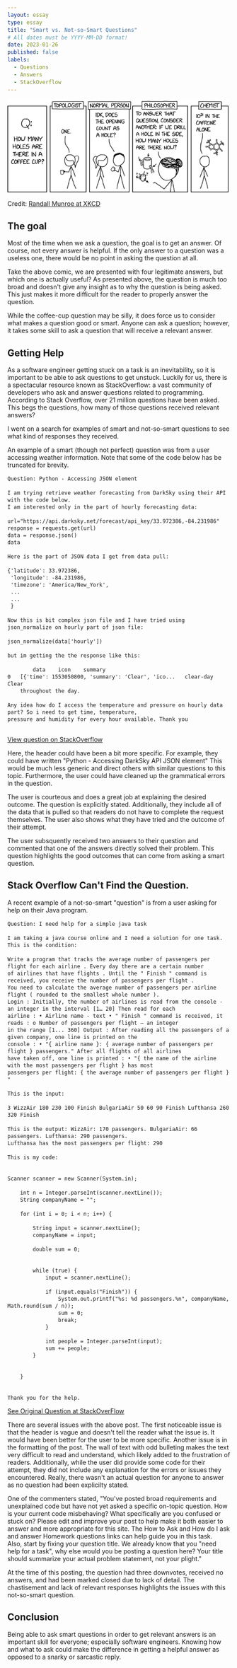 ```yaml
---
layout: essay
type: essay
title: "Smart vs. Not-so-Smart Questions"
# All dates must be YYYY-MM-DD format!
date: 2023-01-26
published: false
labels:
  - Questions
  - Answers
  - StackOverflow
---
```



<img width="500px" class="img-thumbnail" src="../essays/img/essay02/coffee_cup_holes.png">

Credit: [Randall Munroe at XKCD](https://xkcd.com/2658/)

## The goal
Most of the time when we ask a question, the goal is to get an answer. Of course, not every answer is helpful. If the only answer to a question was a useless one, there would be no point in asking the question at all.

Take the above comic, we are presented with four legitimate answers, but which one is actually useful? As presented above, the question is much too broad and doesn't give any insight as to why the question is being asked. This just makes it more difficult for the reader to properly answer the question.

While the coffee-cup question may be silly, it does force us to consider what makes a question good or smart. Anyone can ask a question; however, it takes some skill to ask a question that will receive a relevant answer. 


## Getting Help
As a software engineer getting stuck on a task is an inevitability, so it is important to be able to ask questions to get unstuck. Luckily for us, there is a spectacular resource known as StackOverflow: a vast community of developers who ask and answer questions related to programming. According to Stack Overflow, over 21 million questions have been asked. This begs the questions, how many of those questions received relevant answers?

I went on a search for examples of smart and not-so-smart questions to see what kind of responses they received.

An example of a smart (though not perfect) question was from a user accessing weather information.
Note that some of the code below has be truncated for brevity.

```
Question: Python - Accessing JSON element

I am trying retrieve weather forecasting from DarkSky using their API with the code below. 
I am interested only in the part of hourly forecasting data:

url="https://api.darksky.net/forecast/api_key/33.972386,-84.231986"
response = requests.get(url)
data = response.json()
data

Here is the part of JSON data I get from data pull:

{'latitude': 33.972386,
 'longitude': -84.231986,
 'timezone': 'America/New_York',
 ... 
 ...
 }

Now this is bit complex json file and I have tried using json_normalize on hourly part of json file:

json_normalize(data['hourly'])

but im getting the the response like this:

        data    icon    summary
0   [{'time': 1553050800, 'summary': 'Clear', 'ico...   clear-day   Clear 
    throughout the day.

Any idea how do I access the temperature and pressure on hourly data part? So i need to get time, temperature, 
pressure and humidity for every hour available. Thank you


```

[View question on StackOverflow](https://stackoverflow.com/questions/55253260/python-accessing-json-element)

Here, the header could have been a bit more specific. For example, they could have written "Python - Accessing DarkSky API JSON element" This would be much less generic and direct others with similar questions to this topic. Furthermore, the user could have cleaned up the grammatical errors in the question.

The user is courteous and does a great job at explaining the desired outcome. The question is explicitly stated. Additionally, they include all of the data that is pulled so that readers do not have to complete the request themselves. The user also shows what they have tried and the outcome of their attempt. 

The user subsquently received two answers to their question and commented that one of the answers directly solved their problem. This question highlights the good outcomes that can come from asking a smart question.



## Stack Overflow Can't Find the Question.
A recent example of a not-so-smart "question" is from a user asking for help on their Java program.

```
Question: I need help for a simple java task
 
I am taking a java course online and I need a solution for one task. This is the condition:

Write a program that tracks the average number of passengers per flight for each airline . Every day there are a certain number 
of airlines that have flights . Until the " Finish " command is received, you receive the number of passengers per flight . 
You need to calculate the average number of passengers per airline flight ( rounded to the smallest whole number ). 
Login : Initially, the number of airlines is read from the console - an integer in the interval [1… 20] Then read for each 
airline : • Airline name - text • " Finish " command is received, it reads : o Number of passengers per flight – an integer 
in the range [1... 360] Output : After reading all the passengers of a given company, one line is printed on the 
console : • "{ airline name }: { average number of passengers per flight } passengers." After all flights of all airlines 
have taken off, one line is printed : • "{ the name of the airline with the most passengers per flight } has most 
passengers per flight: { the average number of passengers per flight } "

This is the input:

3 WizzAir 180 230 100 Finish BulgariaAir 50 60 90 Finish Lufthansa 260 320 Finish

This is the output: WizzAir: 170 passengers. BulgariaAir: 66 passengers. Lufthansa: 290 passengers. 
Lufthansa has the most passengers per flight: 290

This is my code:


Scanner scanner = new Scanner(System.in);

    int n = Integer.parseInt(scanner.nextLine());
    String companyName = "";

    for (int i = 0; i < n; i++) {

        String input = scanner.nextLine();
        companyName = input;

        double sum = 0;


        while (true) {
            input = scanner.nextLine();

            if (input.equals("Finish")) {
                System.out.printf("%s: %d passengers.%n", companyName, Math.round(sum / n));
                sum = 0;
                break;
            }

            int people = Integer.parseInt(input);
            sum += people;
        }


    }


Thank you for the help.
```

[See Original Question at StackOverFlow](https://stackoverflow.com/revisions/75189194/1)

There are several issues with the above post. The first noticeable issue is that the header is vague and doesn't tell the reader what the issue is. It would have been better for the user to be more specific. Another issue is in the formatting of the post. The wall of text with odd bulleting makes the text very difficult to read and understand, which likely added to the frustration of readers. Additionally, while the user did provide some code for their attempt, they did not include any explanation for the errors or issues they encountered. Really, there wasn't an actual question for anyone to answer as no question had been explicilty stated.

One of the commenters stated, "You've posted broad requirements and unexplained code but have not yet asked a specific on-topic question. How is your current code misbehaving? What specifically are you confused or stuck on? Please edit and improve your post to help make it both easier to answer and more appropriate for this site. The How to Ask and How do I ask and answer Homework questions links can help guide you in this task.<br> Also, start by fixing your question title. We already know that you "need help for a task", why else would you be posting a question here? Your title should summarize your actual problem statement, not your plight."

At the time of this posting, the question had three downvotes, received no answers, and had been marked closed due to lack of detail. The chastisement and lack of relevant responses highlights the issues with this not-so-smart question. 

## Conclusion
Being able to ask smart questions in order to get relevant answers is an important skill for everyone; especially software engineers. Knowing how and what to ask could make the difference in getting a helpful answer as opposed to a snarky or sarcastic reply.




